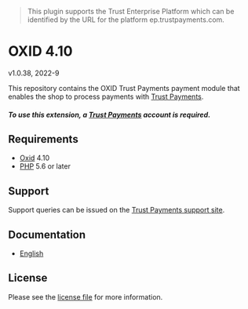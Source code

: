 > This plugin supports the Trust Enterprise Platform which can be identified by the URL for the platform ep.trustpayments.com.

# OXID 4.10

v1.0.38, 2022-9

This repository contains the OXID  Trust Payments payment module that enables the shop to process payments with [Trust Payments](https://www.trustpayments.com/).

##### To use this extension, a [Trust Payments](https://ep.trustpayments.com/user/signup)  account is required.

## Requirements

* [Oxid](https://www.oxid-esales.com/) 4.10
* [PHP](http://php.net/) 5.6 or later

## Support

Support queries can be issued on the [Trust Payments support site](https://www.trustpayments.com/contact-us/).

## Documentation

* [English](https://plugin-documentation.ep.trustpayments.com/TrustPayments/oxid-4.10/1.0.38/docs/en/documentation.html)

## License

Please see the [license file](https://github.com/TrustPayments/oxid-4.10/blob/1.0.38/LICENSE) for more information.